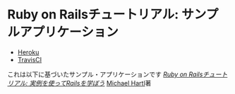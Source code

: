 # Ruby on Railsチュートリアル: サンプルアプリケーション

- [Heroku](https://cloudliner-sample-app.herokuapp.com/)
- [TravisCI](https://travis-ci.org/cloudliner/sample_app)

これは以下に基づいたサンプル・アプリケーションです
[*Ruby on Railsチュートリアル:
実例を使ってRailsを学ぼう*](http://railstutorial.jp/)
[Michael Hartl](http://www.michaelhartl.com/)著

